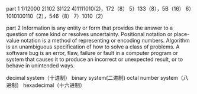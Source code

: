 part 1
1)12000
2)102
3)122
4)1111010(2)，172（8）
5）133（8），5B（16）
6）1010100110（2），546（8）
7）1010（2）


part 2
Information is any entity or form that provides the answer to a question of some kind or resolves uncertainty.
Positional notation or place-value notation is a method of representing or encoding numbers.
Algorithm  is an unambiguous specification of how to solve a class of problems.
A software bug is an error, flaw, failure or fault in a computer program or system that causes it to produce an incorrect or unexpected result, or to behave in unintended ways.

decimal system（十进制）
binary system(二进制)
octal number system（八进制）
hexadecimal（十六进制） 
